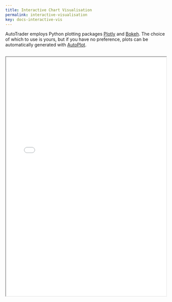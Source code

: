 ```yaml
---
title: Interactive Chart Visualisation
permalink: interactive-visualisation
key: docs-interactive-vis
---
```


AutoTrader employs Python plotting packages [Plotly](https://plotly.com/python/) and [Bokeh](https://bokeh.org/). The choice of which to 
use is yours, but if you have no preference, plots can be automatically generated with [AutoPlot](docs/autoplot).

<iframe data-src="candlestick.html" id="iframe" loading="lazy" style="width:100%; margin-top:1em; height:750px; overflow:hidden;" data-ga-on="wheel" data-ga-event-category="iframe" data-ga-event-action="wheel" src="candlestick.html"></iframe>

